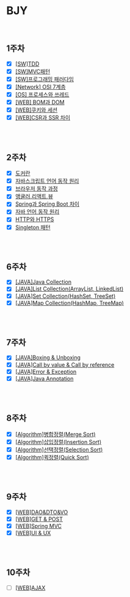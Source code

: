 # BJY

<br/>

## 1주차

- [x] [[SW]TDD](https://github.com/fake-developers/1st/blob/main/BJY/TDD.md)
- [x] [[SW]MVC패턴](https://github.com/fake-developers/1st/blob/main/BJY/MVC.md)
- [x] [[SW]프로그래밍 패러다임](https://github.com/fake-developers/1st/blob/main/BJY/Programming%20Paradigm.md)
- [x] [[Network] OSI 7계층](https://github.com/fake-developers/1st/blob/main/BJY/OSI%207%20layer.md)
- [x] [[OS] 프로세스와 쓰레드](https://github.com/fake-developers/1st/blob/main/BJY/Process%26Thread.md)
- [x] [[WEB] BOM과 DOM ](https://github.com/fake-developers/1st/blob/main/BJY/BOM%26DOM.md)
- [x] [[WEB]쿠키와 세션](https://github.com/fake-developers/1st/blob/main/BJY/Cookie%26Session.md)
- [x] [[WEB]CSR과 SSR 차이](https://github.com/fake-developers/1st/blob/BJY-02/BJY/CSR%26SSR.md)

<br/>

<br/>

## 2주차

- [x] [도커란](./Docker.md)
- [x] [자바스크립트 언어 동작 원리](./How%20JavaScript%20Works.md)
- [x] [브라우저 동작 과정](./Browser%20Working%20Process.md)
- [x] [앵귤러,리액트,뷰](./Angular&React&Vue.md)
- [x] [Spring과 Spring Boot 차이](./Spring과%20Spring%20Boot의%20차이.md)
- [x] [자바 언어 동작 원리](./자바%20언어%20동작%20원리.md)
- [x] [HTTP와 HTTPS](./Http%26Https.md)
- [x] [Singleton 패턴](./Singleton%20Pattern.md)

<br/>

<br/>

## 6주차

- [x] [[JAVA]Java Collection](./Java%20Collection.md)
- [x] [[JAVA]List Collection(ArrayList, LinkedList)](./Collection%20Framework%5BArrayList%2C%20LinkedList%5D.md)
- [x] [[JAVA]Set Collection(HashSet, TreeSet)](./Collection%20Framework%5BHashSet%2C%20TreeSet%5D.md)
- [x] [[JAVA]Map Collection(HashMap, TreeMap)](./Collection%20Framework%5BHashMap%2C%20TreeMap%5D.md)

<br/>

<br/>

## 7주차

- [x] [[JAVA]Boxing & Unboxing](./Boxing%26Unboxing.md)
- [x] [[JAVA]Call by value & Call by reference](./Call%20by%20value%26Cally%20by%20refrence.md)
- [x] [[JAVA]Error & Exception](./Error%20%26%20Exception.md)
- [x] [[JAVA]Java Annotation](./Java%20Annotation.md)

<br/>

<br/>

## 8주차

- [x] [[Algorithm]병합정렬(Merge Sort)](./병합정렬.md)
- [x] [[Algorithm]삽입정렬(Insertion Sort)](./삽입%20정렬.md)
- [x] [[Algorithm]선택정렬(Selection Sort)](./선택정렬.md)
- [x] [[Algorithm]퀵정렬(Quick Sort)](./퀵정렬.md)

<br/>

<br/>

## 9주차

- [x] [[WEB]DAO&DTO&VO](./DAO%26DTO%26VO.md)
- [x] [[WEB]GET & POST](./GET%20%26%20POST.md)
- [x] [[WEB]Spring MVC](./Spring%20MVC.md)
- [x] [[WEB]UI & UX](./UI%20%26%20UX.md)

<br/>

<br/>

## 10주차

- [ ] [[WEB]AJAX](./Ajax.md)